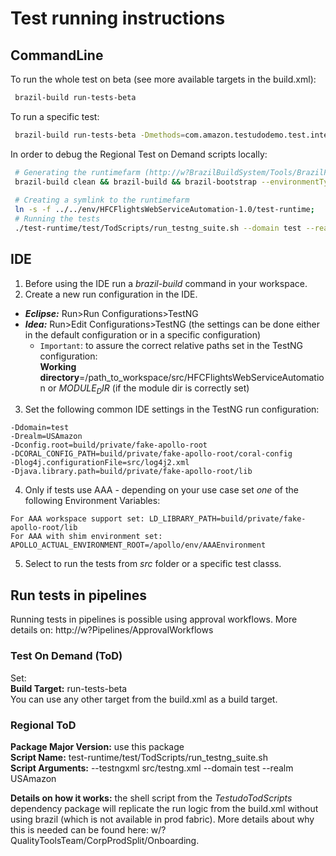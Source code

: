 # Test running instructions  
## CommandLine  
To run the whole test on beta (see more available targets in the build.xml):  
```sh
 brazil-build run-tests-beta
```
To run a specific test:  
```sh
 brazil-build run-tests-beta -Dmethods=com.amazon.testudodemo.test.integration.CreateBeerIntegrationTests.createBeerWithValidParameters
```

In order to debug the Regional Test on Demand scripts locally:

```sh
 # Generating the runtimefarm (http://w?BrazilBuildSystem/Tools/BrazilPath/Recipe#.2A.runtimefarm)  
 brazil-build clean && brazil-build && brazil-bootstrap --environmentType test-runtime;
 
 # Creating a symlink to the runtimefarm
 ln -s -f ../../env/HFCFlightsWebServiceAutomation-1.0/test-runtime;
 # Running the tests
 ./test-runtime/test/TodScripts/run_testng_suite.sh --domain test --realm USAmazon --testngxml src/testng.xml
```

## IDE  
1. Before using the IDE run a *brazil-build* command in your workspace. 
2. Create a new run configuration in the IDE.  
  - ***Eclipse:*** Run>Run Configurations>TestNG  
  - ***Idea:*** Run>Edit Configurations>TestNG (the settings can be done either in the default configuration or in a specific configuration)  
    - `Important`: to assure the correct relative paths set in the TestNG configuration:  
       **Working directory**=/path_to_workspace/src/HFCFlightsWebServiceAutomation or $MODULE_DIR$ (if the module dir is correctly set) 
3. Set the following common IDE settings in the TestNG run configuration:  
 ```
 -Ddomain=test  
 -Drealm=USAmazon  
 -Dconfig.root=build/private/fake-apollo-root  
 -DCORAL_CONFIG_PATH=build/private/fake-apollo-root/coral-config
 -Dlog4j.configurationFile=src/log4j2.xml
 -Djava.library.path=build/private/fake-apollo-root/lib
 ```
4. Only if tests use AAA - depending on your use case set *one* of the following Environment Variables:
 ```
 For AAA workspace support set: LD_LIBRARY_PATH=build/private/fake-apollo-root/lib
 For AAA with shim environment set: APOLLO_ACTUAL_ENVIRONMENT_ROOT=/apollo/env/AAAEnvironment
 ```
5. Select to run the tests from *src* folder or a specific test classs.
  
## Run tests in pipelines  
Running tests in pipelines is possible using approval workflows. More details on: http://w?Pipelines/ApprovalWorkflows  

### Test On Demand (ToD)  
Set:  
**Build Target:** run-tests-beta  
You can use any other target from the build.xml as a build target.  

### Regional ToD  
**Package Major Version:** use this package  
**Script Name:** test-runtime/test/TodScripts/run_testng_suite.sh  
**Script Arguments:** --testngxml src/testng.xml --domain test --realm USAmazon  

**Details on how it works:** the shell script from the *TestudoTodScripts* dependency package will replicate the run logic from the build.xml without using brazil (which is not available in prod fabric). More details about why this is needed can be found here: w/?QualityToolsTeam/CorpProdSplit/Onboarding.  